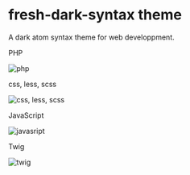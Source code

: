 # fresh-dark-syntax theme

A dark atom syntax theme for web developpment.

PHP

![php](https://cloud.githubusercontent.com/assets/6443649/17078512/9fc30cee-50f5-11e6-869e-11aca089c005.png)

css, less, scss

![css, less, scss](https://cloud.githubusercontent.com/assets/6443649/17074525/793987e8-507c-11e6-91ff-0ec827f186c5.png)

JavaScript

![javasript](https://cloud.githubusercontent.com/assets/6443649/17078524/0cb42b44-50f6-11e6-83a1-40a2c89322da.png)

Twig

![twig](https://cloud.githubusercontent.com/assets/6443649/17078546/60f6d67a-50f6-11e6-9c6a-ea3c0229d6a6.png)
